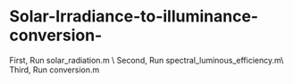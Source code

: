 # Solar-Irradiance-to-illuminance-conversion-

First, Run solar_radiation.m \\
Second, Run spectral_luminous_efficiency.m\\
Third, Run conversion.m 
